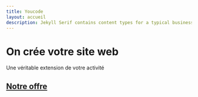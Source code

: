 ```yaml
---
title: Youcode
layout: accueil
description: Jekyll Serif contains content types for a typical business website. The theme is fully responsive, blazing fast and artfully illustrated.
---
```


# On crée <span class="highlight">votre site web</span>

Une véritable extension de votre activité
## <a href="/offre/" class="wbutton">Notre offre</a>

